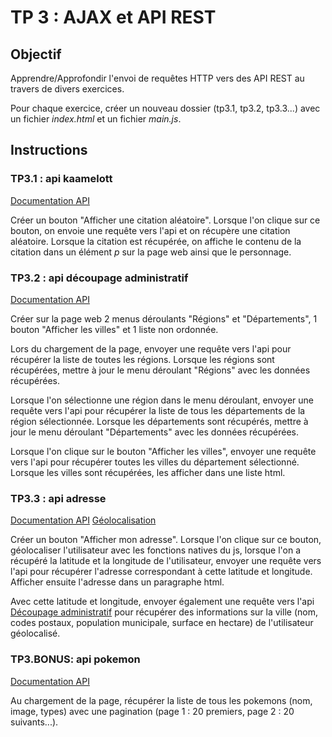 # TP 3 : AJAX et API REST

## Objectif

Apprendre/Approfondir l'envoi de requêtes HTTP vers des API REST au travers de divers exercices.

Pour chaque exercice, créer un nouveau dossier (tp3.1, tp3.2, tp3.3...) avec un fichier *index.html* et un fichier *main.js*.

## Instructions

### TP3.1 : api kaamelott

[Documentation API](https://github.com/A3lfyr/kaamelott-api)

Créer un bouton "Afficher une citation aléatoire". Lorsque l'on clique sur ce bouton, on envoie une requête vers l'api et on récupère une citation aléatoire. Lorsque la citation est récupérée, on affiche le contenu de la citation dans un élément *p* sur la page web ainsi que le personnage.

### TP3.2 : api découpage administratif

[Documentation API](https://geo.api.gouv.fr/decoupage-administratif)

Créer sur la page web 2 menus déroulants "Régions" et "Départements", 1 bouton "Afficher les villes" et 1 liste non ordonnée.

Lors du chargement de la page, envoyer une requête vers l'api pour récupérer la liste de toutes les régions. Lorsque les régions sont récupérées, mettre à jour le menu déroulant "Régions" avec les données récupérées.

Lorsque l'on sélectionne une région dans le menu déroulant, envoyer une requête vers l'api pour récupérer la liste de tous les départements de la région sélectionnée. Lorsque les départements sont récupérés, mettre à jour le menu déroulant "Départements" avec les données récupérées.

Lorsque l'on clique sur le bouton "Afficher les villes", envoyer une requête vers l'api pour récupérer toutes les villes du département sélectionné. Lorsque les villes sont récupérées, les afficher dans une liste html.

### TP3.3 : api adresse

[Documentation API](https://adresse.data.gouv.fr/api-doc/adresse)
[Géolocalisation](https://developer.mozilla.org/fr/docs/Web/API/Geolocation_API)

Créer un bouton "Afficher mon adresse". Lorsque l'on clique sur ce bouton, géolocaliser l'utilisateur avec les fonctions natives du js, lorsque l'on a récupéré la latitude et la longitude de l'utilisateur, envoyer une requête vers l'api pour récupérer l'adresse correspondant à cette latitude et longitude. Afficher ensuite l'adresse dans un paragraphe html.

Avec cette latitude et longitude, envoyer également une requête vers l'api [Découpage administratif](https://geo.api.gouv.fr/decoupage-administratif/communes) pour récupérer des informations sur la ville (nom, codes postaux, population municipale, surface en hectare) de l'utilisateur géolocalisé.

### TP3.BONUS: api pokemon

[Documentation API](https://pokeapi.co/docs/v2)

Au chargement de la page, récupérer la liste de tous les pokemons (nom, image, types) avec une pagination (page 1 : 20 premiers, page 2 : 20 suivants...).